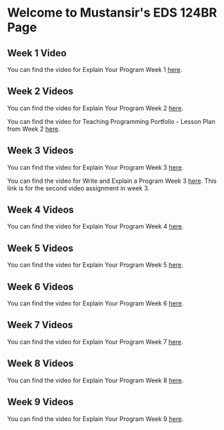 # Welcome to Mustansir's EDS 124BR Page

## Week 1 Video
You can find the video for Explain Your Program Week 1 [here](https://youtu.be/gGqwtzwrJq4). 

## Week 2 Videos
You can find the video for Explain Your Program Week 2 [here](https://youtu.be/fZ562U5e-Tg).

You can find the video for Teaching Programming Portfolio - Lesson Plan from Week 2 [here](https://youtu.be/o2GwWsEljEM).

## Week 3 Videos
You can find the video for Explain Your Program Week 3 [here](https://youtu.be/BJPcU-t3Who).

You can find the video for Write and Explain a Program Week 3 [here](https://youtu.be/ddoPZVvqisA). This link is for the second video assignment in week 3. 

## Week 4 Videos
You can find the video for Explain Your Program Week 4 [here](https://youtu.be/oywdGF1IStY).

## Week 5 Videos
You can find the video for Explain Your Program Week 5 [here](https://youtu.be/KqhU4KezX2g).

## Week 6 Videos
You can find the video for Explain Your Program Week 6 [here](https://youtu.be/RudlUJvH8Yg).

## Week 7 Videos
You can find the video for Explain Your Program Week 7 [here](https://youtu.be/5760Sj-oOhI).

## Week 8 Videos
You can find the video for Explain Your Program Week 8 [here](https://youtu.be/DKiVivSU8h8).

## Week 9 Videos
You can find the video for Explain Your Program Week 9 [here](https://youtu.be/Y1u1boIEf2g).
